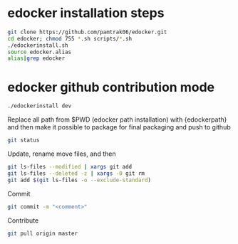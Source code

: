 # edocker installation steps
```bash
git clone https://github.com/pamtrak06/edocker.git
cd edocker; chmod 755 *.sh scripts/*.sh
./edockerinstall.sh
source edocker.alias
alias|grep edocker
```

# edocker github contribution mode
```bash
./edockerinstall dev
```
Replace all path from $PWD (edocker path installation) with {edockerpath} and then make it possible to package for final packaging and push to github

```bash
git status
```
Update, rename move files, and then

```bash
git ls-files --modified | xargs git add
git ls-files --deleted -z | xargs -0 git rm
git add $(git ls-files -o --exclude-standard)
```

Commit
```bash
git commit -m "<comment>"
```

Contribute

```bash
git pull origin master
```

